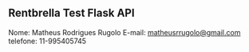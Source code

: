## Rentbrella Test Flask API 

Nome: Matheus Rodrigues Rugolo
E-mail: matheusrrugolo@gmail.com
telefone: 11-995405745





